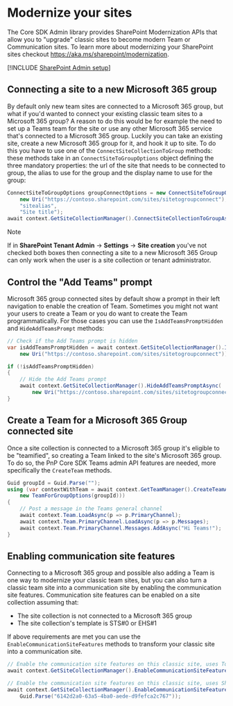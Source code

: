 # Modernize your sites

The Core SDK Admin library provides SharePoint Modernization APIs that allow you to "upgrade" classic sites to become modern Team or Communication sites. To learn more about modernizing your SharePoint sites checkout https://aka.ms/sharepoint/modernization.

[!INCLUDE [SharePoint Admin setup](fragments/setup-admin-sharepoint.md)]

## Connecting a site to a new Microsoft 365 group

By default only new team sites are connected to a Microsoft 365 group, but what if you'd wanted to connect your existing classic team sites to a Microsoft 365 group? A reason to do this would be for example the need to set up a Teams team for the site or use any other Microsoft 365 service that's connected to a Microsoft 365 group. Luckily you can take an existing site, create a new Microsoft 365 group for it, and hook it up to site. To do this you have to use one of the `ConnectSiteCollectionToGroup` methods: these methods take in an `ConnectSiteToGroupOptions` object defining the three mandatory properties: the url of the site that needs to be connected to group, the alias to use for the group and the display name to use for the group:

```csharp
ConnectSiteToGroupOptions groupConnectOptions = new ConnectSiteToGroupOptions(
    new Uri("https://contoso.sharepoint.com/sites/sitetogroupconnect"), 
    "sitealias", 
    "Site title");
await context.GetSiteCollectionManager().ConnectSiteCollectionToGroupAsync(groupConnectOptions);
```

> [!Note]
> If in **SharePoint Tenant Admin** -> **Settings** -> **Site creation** you've not checked both boxes then connecting a site to a new Microsoft 365 Group can only work when the user is a site collection or tenant administrator.

## Control the "Add Teams" prompt

Microsoft 365 group connected sites by default show a prompt in their left navigation to enable the creation of Team. Sometimes you might not want your users to create a Team or you do want to create the Team programmatically. For those cases you can use the `IsAddTeamsPromptHidden` and `HideAddTeamsPrompt` methods:

```csharp
// Check if the Add Teams prompt is hidden
var isAddTeamsPromptHidden = await context.GetSiteCollectionManager().IsAddTeamsPromptHiddenAsync(
    new Uri("https://contoso.sharepoint.com/sites/sitetogroupconnect"));

if (!isAddTeamsPromptHidden)
{
    // Hide the Add Teams prompt
    await context.GetSiteCollectionManager().HideAddTeamsPromptAsync(
        new Uri("https://contoso.sharepoint.com/sites/sitetogroupconnect"));
}
```

## Create a Team for a Microsoft 365 Group connected site

Once a site collection is connected to a Microsoft 365 group it's eligible to be "teamified", so creating a Team linked to the site's Microsoft 365 group. To do so, the PnP Core SDK Teams admin API features are needed, more specifically the `CreateTeam` methods.

```csharp
Guid groupId = Guid.Parse("");
using (var contextWithTeam = await context.GetTeamManager().CreateTeamAsync(
    new TeamForGroupOptions(groupId)))
{
    // Post a message in the Teams general channel
    await context.Team.LoadAsync(p => p.PrimaryChannel);
    await context.Team.PrimaryChannel.LoadAsync(p => p.Messages);
    await context.Team.PrimaryChannel.Messages.AddAsync("Hi Teams!");     
}
```

## Enabling communication site features

Connecting to a Microsoft 365 group and possible also adding a Team is one way to modernize your classic team sites, but you can also turn a classic team site into a communication site by enabling the communication site features. Communication site features can be enabled on a site collection assuming that:

- The site collection is not connected to a Microsoft 365 group
- The site collection's template is STS#0 or EHS#1

If above requirements are met you can use the `EnableCommunicationSiteFeatures` methods to transform your classic site into a communication site.

```csharp
// Enable the communication site features on this classic site, uses Topic design package (default)
await context.GetSiteCollectionManager().EnableCommunicationSiteFeaturesAsync(context.Uri);

// Enable the communication site features on this classic site, uses Showcase design package
await context.GetSiteCollectionManager().EnableCommunicationSiteFeaturesAsync(context.Uri, 
    Guid.Parse("6142d2a0-63a5-4ba0-aede-d9fefca2c767"));
```

